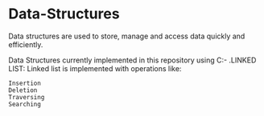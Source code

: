 # Data-Structures
Data structures are used to store, manage and access data quickly and efficiently.

Data Structures currently implemented in this repository using C:-
  .LINKED LIST: Linked list is implemented with operations like:

    Insertion
    Deletion
    Traversing
    Searching
